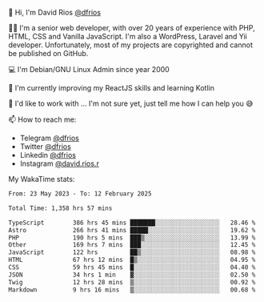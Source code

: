 👋 Hi, I'm David Rios [@dfrios](https://github.com/dfrios)

👨‍💻 I'm a senior web developer, with over 20 years of experience with PHP, HTML, CSS and Vanilla JavaScript. I'm also a WordPress, Laravel and Yii developer. Unfortunately, most of my projects are copyrighted and cannot be published on GitHub.

💻 I'm Debian/GNU Linux Admin since year 2000

🌱 I'm currently improving my ReactJS skills and learning Kotlin

💞️ I'd like to work with ... I'm not sure yet, just tell me how I can help you 😅


📫 How to reach me:
* Telegram [@dfrios](https://t.me/dfrios)
* Twitter [@dfrios](https://twitter.com/dfrios)
* Linkedin [@dfrios](https://linkedin.com/in/dfrios)
* Instagram [@david.rios.r](https://instagram.com/david.rios.r)



My WakaTime stats:
<!--START_SECTION:waka-->

```txt
From: 23 May 2023 - To: 12 February 2025

Total Time: 1,358 hrs 57 mins

TypeScript        386 hrs 45 mins ███████░░░░░░░░░░░░░░░░░░   28.46 %
Astro             266 hrs 41 mins █████░░░░░░░░░░░░░░░░░░░░   19.62 %
PHP               190 hrs 5 mins  ███▒░░░░░░░░░░░░░░░░░░░░░   13.99 %
Other             169 hrs 7 mins  ███░░░░░░░░░░░░░░░░░░░░░░   12.45 %
JavaScript        122 hrs         ██▒░░░░░░░░░░░░░░░░░░░░░░   08.98 %
HTML              67 hrs 12 mins  █▒░░░░░░░░░░░░░░░░░░░░░░░   04.95 %
CSS               59 hrs 45 mins  █░░░░░░░░░░░░░░░░░░░░░░░░   04.40 %
JSON              34 hrs 1 min    ▓░░░░░░░░░░░░░░░░░░░░░░░░   02.50 %
Twig              12 hrs 28 mins  ▒░░░░░░░░░░░░░░░░░░░░░░░░   00.92 %
Markdown          9 hrs 16 mins   ▒░░░░░░░░░░░░░░░░░░░░░░░░   00.68 %
```

<!--END_SECTION:waka-->
